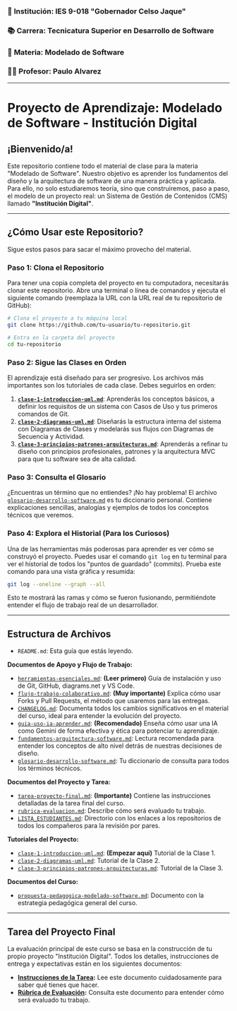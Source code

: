 ### 🏫 **Institución:** IES 9-018 "Gobernador Celso Jaque"
### 📚 **Carrera:** Tecnicatura Superior en Desarrollo de Software
### 📖 **Materia:** Modelado de Software
### 👨‍🏫 **Profesor:** Paulo Alvarez
---
# Proyecto de Aprendizaje: Modelado de Software - Institución Digital

## ¡Bienvenido/a!

Este repositorio contiene todo el material de clase para la materia "Modelado de Software". Nuestro objetivo es aprender los fundamentos del diseño y la arquitectura de software de una manera práctica y aplicada. Para ello, no solo estudiaremos teoría, sino que construiremos, paso a paso, el modelo de un proyecto real: un Sistema de Gestión de Contenidos (CMS) llamado **"Institución Digital"**.

---

## ¿Cómo Usar este Repositorio?

Sigue estos pasos para sacar el máximo provecho del material.

### Paso 1: Clona el Repositorio

Para tener una copia completa del proyecto en tu computadora, necesitarás clonar este repositorio. Abre una terminal o línea de comandos y ejecuta el siguiente comando (reemplaza la URL con la URL real de tu repositorio de GitHub):

```bash
# Clona el proyecto a tu máquina local
git clone https://github.com/tu-usuario/tu-repositorio.git

# Entra en la carpeta del proyecto
cd tu-repositorio
```

### Paso 2: Sigue las Clases en Orden

El aprendizaje está diseñado para ser progresivo. Los archivos más importantes son los tutoriales de cada clase. Debes seguirlos en orden:

1.  **[`clase-1-introduccion-uml.md`](./clase-1-introduccion-uml.md)**: Aprenderás los conceptos básicos, a definir los requisitos de un sistema con Casos de Uso y tus primeros comandos de Git.
2.  **[`clase-2-diagramas-uml.md`](./clase-2-diagramas-uml.md)**: Diseñarás la estructura interna del sistema con Diagramas de Clases y modelarás sus flujos con Diagramas de Secuencia y Actividad.
3.  **[`clase-3-principios-patrones-arquitecturas.md`](./clase-3-principios-patrones-arquitecturas.md)**: Aprenderás a refinar tu diseño con principios profesionales, patrones y la arquitectura MVC para que tu software sea de alta calidad.

### Paso 3: Consulta el Glosario

¿Encuentras un término que no entiendes? ¡No hay problema! El archivo [`glosario-desarrollo-software.md`](./glosario-desarrollo-software.md) es tu diccionario personal. Contiene explicaciones sencillas, analogías y ejemplos de todos los conceptos técnicos que veremos.

### Paso 4: Explora el Historial (Para los Curiosos)

Una de las herramientas más poderosas para aprender es ver cómo se construyó el proyecto. Puedes usar el comando `git log` en tu terminal para ver el historial de todos los "puntos de guardado" (commits). Prueba este comando para una vista gráfica y resumida:

```bash
git log --oneline --graph --all
```

Esto te mostrará las ramas y cómo se fueron fusionando, permitiéndote entender el flujo de trabajo real de un desarrollador.

---

## Estructura de Archivos

*   `README.md`: Esta guía que estás leyendo.

**Documentos de Apoyo y Flujo de Trabajo:**

*   [`herramientas-esenciales.md`](./herramientas-esenciales.md): **(Leer primero)** Guía de instalación y uso de Git, GitHub, diagrams.net y VS Code.
*   [`flujo-trabajo-colaborativo.md`](./flujo-trabajo-colaborativo.md): **(Muy importante)** Explica cómo usar Forks y Pull Requests, el método que usaremos para las entregas.
*   [`CHANGELOG.md`](./CHANGELOG.md): Documenta todos los cambios significativos en el material del curso, ideal para entender la evolución del proyecto.
*   [`guia-uso-ia-aprender.md`](./guia-uso-ia-aprender.md): **(Recomendado)** Enseña cómo usar una IA como Gemini de forma efectiva y ética para potenciar tu aprendizaje.
*   [`fundamentos-arquitectura-software.md`](./fundamentos-arquitectura-software.md): Lectura recomendada para entender los conceptos de alto nivel detrás de nuestras decisiones de diseño.
*   [`glosario-desarrollo-software.md`](./glosario-desarrollo-software.md): Tu diccionario de consulta para todos los términos técnicos.

**Documentos del Proyecto y Tarea:**

*   [`tarea-proyecto-final.md`](./tarea-proyecto-final.md): **(Importante)** Contiene las instrucciones detalladas de la tarea final del curso.
*   [`rubrica-evaluacion.md`](./rubrica-evaluacion.md): Describe cómo será evaluado tu trabajo.
*   [`LISTA_ESTUDIANTES.md`](./LISTA_ESTUDIANTES.md): Directorio con los enlaces a los repositorios de todos los compañeros para la revisión por pares.

**Tutoriales del Proyecto:**

*   [`clase-1-introduccion-uml.md`](./clase-1-introduccion-uml.md): **(Empezar aquí)** Tutorial de la Clase 1.
*   [`clase-2-diagramas-uml.md`](./clase-2-diagramas-uml.md): Tutorial de la Clase 2.
*   [`clase-3-principios-patrones-arquitecturas.md`](./clase-3-principios-patrones-arquitecturas.md): Tutorial de la Clase 3.

**Documentos del Curso:**

*   [`propuesta-pedagogica-modelado-software.md`](./propuesta-pedagogica-modelado-software.md): Documento con la estrategia pedagógica general del curso.

---

## Tarea del Proyecto Final

La evaluación principal de este curso se basa en la construcción de tu propio proyecto "Institución Digital". Todos los detalles, instrucciones de entrega y expectativas están en los siguientes documentos:

*   **[Instrucciones de la Tarea](./tarea-proyecto-final.md):** Lee este documento cuidadosamente para saber qué tienes que hacer.
*   **[Rúbrica de Evaluación](./rubrica-evaluacion.md):** Consulta este documento para entender cómo será evaluado tu trabajo.
